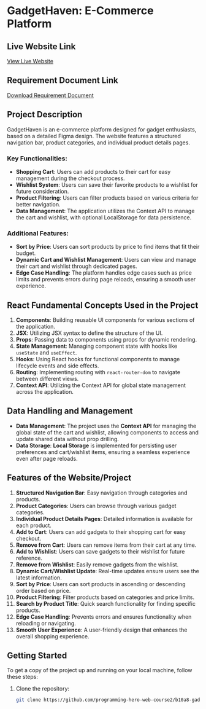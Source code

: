 # GadgetHaven: E-Commerce Platform

## Live Website Link
[View Live Website](https://react-gadget-heaven-mostafiz.netlify.app/)

## Requirement Document Link
[Download Requirement Document](https://drive.google.com/file/d/1wRLq1sFGcsgEXfXE05WUVStFvVmXIAQY/view?usp=sharing)

## Project Description
GadgetHaven is an e-commerce platform designed for gadget enthusiasts, based on a detailed Figma design. The website features a structured navigation bar, product categories, and individual product details pages. 

### Key Functionalities:
- **Shopping Cart**: Users can add products to their cart for easy management during the checkout process.
- **Wishlist System**: Users can save their favorite products to a wishlist for future consideration.
- **Product Filtering**: Users can filter products based on various criteria for better navigation.
- **Data Management**: The application utilizes the Context API to manage the cart and wishlist, with optional LocalStorage for data persistence. 

### Additional Features:
- **Sort by Price**: Users can sort products by price to find items that fit their budget.
- **Dynamic Cart and Wishlist Management**: Users can view and manage their cart and wishlist through dedicated pages.
- **Edge Case Handling**: The platform handles edge cases such as price limits and prevents errors during page reloads, ensuring a smooth user experience.

## React Fundamental Concepts Used in the Project
1. **Components**: Building reusable UI components for various sections of the application.
2. **JSX**: Utilizing JSX syntax to define the structure of the UI.
3. **Props**: Passing data to components using props for dynamic rendering.
4. **State Management**: Managing component state with hooks like `useState` and `useEffect`.
5. **Hooks**: Using React hooks for functional components to manage lifecycle events and side effects.
6. **Routing**: Implementing routing with `react-router-dom` to navigate between different views.
7. **Context API**: Utilizing the Context API for global state management across the application.

## Data Handling and Management
- **Data Management**: The project uses the **Context API** for managing the global state of the cart and wishlist, allowing components to access and update shared data without prop drilling.
- **Data Storage**: **Local Storage** is implemented for persisting user preferences and cart/wishlist items, ensuring a seamless experience even after page reloads.

## Features of the Website/Project
1. **Structured Navigation Bar**: Easy navigation through categories and products.
2. **Product Categories**: Users can browse through various gadget categories.
3. **Individual Product Details Pages**: Detailed information is available for each product.
4. **Add to Cart**: Users can add gadgets to their shopping cart for easy checkout.
5. **Remove from Cart**: Users can remove items from their cart at any time.
6. **Add to Wishlist**: Users can save gadgets to their wishlist for future reference.
7. **Remove from Wishlist**: Easily remove gadgets from the wishlist.
8. **Dynamic Cart/Wishlist Update**: Real-time updates ensure users see the latest information.
9. **Sort by Price**: Users can sort products in ascending or descending order based on price.
10. **Product Filtering**: Filter products based on categories and price limits.
11. **Search by Product Title**: Quick search functionality for finding specific products.
12. **Edge Case Handling**: Prevents errors and ensures functionality when reloading or navigating.
13. **Smooth User Experience**: A user-friendly design that enhances the overall shopping experience.

## Getting Started
To get a copy of the project up and running on your local machine, follow these steps:

1. Clone the repository:
   ```bash
   git clone https://github.com/programming-hero-web-course2/b10a8-gadget-heaven-MostafizurRahman199.git
